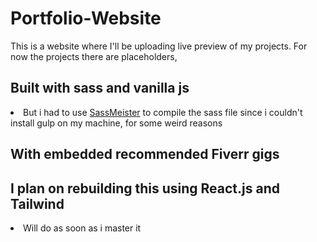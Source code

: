 # Portfolio-Website

This is a website where I'll be uploading live preview of my projects. For now the projects there are placeholders,
<h2>Built with sass and vanilla js</h2>
<li>But i had to use <a href="https://www.sassmeister.com/">SassMeister</a> to compile the sass file since i couldn't install gulp on my machine, for some weird reasons</li>
<h2> With embedded recommended Fiverr gigs</h2>
<h2> I plan on rebuilding this using React.js and Tailwind</h2>
<li> Will do as soon as i master it</li>
